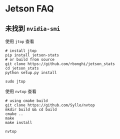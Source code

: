 # Jetson FAQ

## 未找到 `nvidia-smi`

使用 `jtop` 查看

```shell
# install jtop
pip install jetson-stats
# or build from source
git clone https://github.com/rbonghi/jetson_stats
cd jetson_stats
python setup.py install

sudo jtop
```

使用 `nvtop` 查看

```shell
# using cmake build
git clone https://github.com/Syllo/nvtop
mkdir build && cd build
cmake ..
make
make install

nvtop
```
